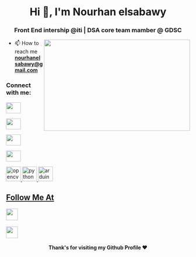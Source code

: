 <h1 align="center">Hi 👋, I'm Nourhan elsabawy </h1>
<h3 align="center">Front End intership @iti | DSA core team mamber @ GDSC  </h3>
<img align="right" height="250" width="400" src="https://previews.123rf.com/images/thelivephotos/thelivephotos2101/thelivephotos210100455/162385937-young-smiling-caucasian-brunette-woman-dressed-in-orange-sweater-holds-laptop-with-blank-white-scree.jpg" />

- 📫 How to reach me **nourhanelsabawy@gmail.com**

<h3 align="left">Connect with me:</h3>
<p align="left">
<a href="https://www.linkedin.com/in/nourhan-elsabawy-71b674227/" target="blank"><img align="center" src="https://cdn.jsdelivr.net/npm/simple-icons@3.0.1/icons/linkedin.svg" height="30" width="40" /></a>

<a href="https://www.kaggle.com/nourhanelsabawy" target="blank"><img align="center" src="https://cdn.jsdelivr.net/npm/simple-icons@3.0.1/icons/kaggle.svg"  height="30" width="40" /></a>

<a href="https://www.facebook.com/nourhan.elsabawy" target="blank"><img align="center" src="https://cdn.jsdelivr.net/npm/simple-icons@3.0.1/icons/facebook.svg"  height="30" width="40" /></a>

<a href="https://codeforces.com/profile/Noury." target="blank"><img align="center" src="https://cdn.jsdelivr.net/npm/simple-icons@3.0.1/icons/codeforces.svg"  height="30" width="40" /></a>
</p>
 </a> <a href="https://opencv.org/" target="_blank"> <img src="https://www.vectorlogo.zone/logos/opencv/opencv-icon.svg" alt="opencv" width="40" height="40"/> </a> <a href="https://python.org" target="_blank"> <img  src="https://cdn.icon-icons.com/icons2/2699/PNG/512/python_vertical_logo_icon_168039.png" alt="python" width="40" height="40"/> </a> <a href="https://pytorch.org/" target="_blank"></a> <a href="https://scikit-learn.org/" target="_blank"> </a> 
 <a href="https://www.arduino.cc/" target="_blank"> <img src="https://cdn.worldvectorlogo.com/logos/arduino-1.svg" alt="arduino" width="40" height="40"/>  <a href="https://git-scm.com/" target="_blank"> 
 
 
 ## Follow Me At
<a href="https://www.linkedin.com/in/nourhan-elsabawy-71b674227/">
<img height="32" width="32" src="https://upload.wikimedia.org/wikipedia/commons/thumb/c/ca/LinkedIn_logo_initials.png/600px-LinkedIn_logo_initials.png" /></a>&nbsp;&nbsp;&nbsp;&nbsp;

<a href="https://codeforces.com/profile/Noury."><img height="32" width="32" src="https://cdn3.iconfinder.com/data/icons/logos-and-brands-adobe/512/189_Kaggle-512.png" /></a>&nbsp;&nbsp;&nbsp;&nbsp;
</div>

<div align="center">
  
<b>Thank's for visiting my Github Profile ❤️</b>
</div>
